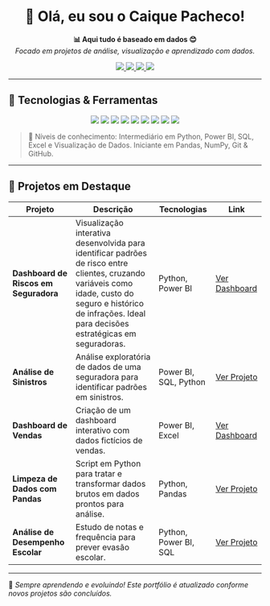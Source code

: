 <h1 align="center">👋 Olá, eu sou o Caique Pacheco!</h1>

<p align="center">
  <strong>📊 Aqui tudo é baseado em dados 😊</strong><br>
  <em>Focado em projetos de análise, visualização e aprendizado com dados.</em>
</p>

<p align="center">
  <a href="https://github.com/caiqpacheco">
    <img src="https://img.shields.io/badge/GitHub-%2312100E.svg?&style=for-the-badge&logo=github&logoColor=white"/>
  </a>
  <a href="https://www.linkedin.com/in/caique-pacheco-71480218a/">
    <img src="https://img.shields.io/badge/LinkedIn-%230077B5.svg?&style=for-the-badge&logo=linkedin&logoColor=white"/>
  </a>
  <a href="mailto:caiqueplayer24@gmail.com">
    <img src="https://img.shields.io/badge/Gmail-%23D14836.svg?&style=for-the-badge&logo=gmail&logoColor=white"/>
  </a>
  <a href="https://caiqpacheco.github.io/CaiquePacheco/">
    <img src="https://img.shields.io/badge/Portfólio-30363D?style=for-the-badge&logo=githubpages&logoColor=white"/>
  </a>
</p>

---

## 🚀 Tecnologias & Ferramentas

<p align="center">
  <img src="https://img.shields.io/badge/Visualização de Dados-📊-blue?style=for-the-badge"/> 
  <img src="https://img.shields.io/badge/Python-3776AB?style=for-the-badge&logo=python&logoColor=white"/>
  <img src="https://img.shields.io/badge/Power BI-F2C811?style=for-the-badge&logo=power-bi&logoColor=black"/>
  <img src="https://img.shields.io/badge/SQL-4479A1?style=for-the-badge&logo=mysql&logoColor=white"/>
  <img src="https://img.shields.io/badge/Excel-217346?style=for-the-badge&logo=microsoft-excel&logoColor=white"/>
  <img src="https://img.shields.io/badge/Git-F05032?style=for-the-badge&logo=git&logoColor=white"/>
  <img src="https://img.shields.io/badge/GitHub-181717?style=for-the-badge&logo=github&logoColor=white"/>
  <img src="https://img.shields.io/badge/Pandas-150458?style=for-the-badge&logo=pandas&logoColor=white"/>
  <img src="https://img.shields.io/badge/NumPy-013243?style=for-the-badge&logo=numpy&logoColor=white"/>
</p>

> 🧠 Níveis de conhecimento: Intermediário em Python, Power BI, SQL, Excel e Visualização de Dados. Iniciante em Pandas, NumPy, Git & GitHub.

---

## 📂 Projetos em Destaque

| Projeto | Descrição | Tecnologias | Link |
|--------|-----------|-------------|------|
| **Dashboard de Riscos em Seguradora** | Visualização interativa desenvolvida para identificar padrões de risco entre clientes, cruzando variáveis como idade, custo do seguro e histórico de infrações. Ideal para decisões estratégicas em seguradoras. | Python, Power BI | [Ver Dashboard](https://app.powerbi.com/reportEmbed?reportId=2215db28-6412-406e-9095-601cab1affc9&autoAuth=true&ctid=58674b1f-122e-4f0b-989f-a1e1d8191402) |
| **Análise de Sinistros** | Análise exploratória de dados de uma seguradora para identificar padrões em sinistros. | Power BI, SQL, Python | [Ver Projeto](https://github.com/caiqpacheco/projeto-seguradora) |
| **Dashboard de Vendas** | Criação de um dashboard interativo com dados fictícios de vendas. | Power BI, Excel | [Ver Dashboard](https://app.powerbi.com/reportEmbed?reportId=267d1247-0895-4549-8aed-9684b250dd77&autoAuth=true&ctid=58674b1f-122e-4f0b-989f-a1e1d8191402) |
| **Limpeza de Dados com Pandas** | Script em Python para tratar e transformar dados brutos em dados prontos para análise. | Python, Pandas | [Ver Projeto](https://github.com/caiqpacheco/limpeza-dados-pandas) |
| **Análise de Desempenho Escolar** | Estudo de notas e frequência para prever evasão escolar. | Python, Power BI, SQL | [Ver Projeto](https://github.com/caiqpacheco/desempenho-escolar) |

---

🎯 *Sempre aprendendo e evoluindo! Este portfólio é atualizado conforme novos projetos são concluídos.*


